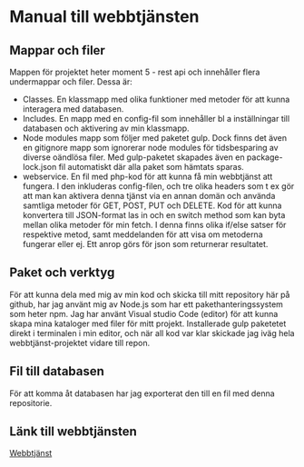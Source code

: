 # Manual till webbtjänsten

## Mappar och filer
Mappen för projektet heter moment 5 - rest api och innehåller flera undermappar och filer. Dessa är:

- Classes. En klassmapp med olika funktioner med metoder för att kunna interagera med databasen. 
- Includes. En mapp med en config-fil som innehåller bl a inställningar till databasen och aktivering av min klassmapp.
- Node modules mapp som följer med paketet gulp. Dock finns det även en gitignore mapp som ignorerar node modules för 
tidsbesparing av diverse oändlösa filer. Med gulp-paketet skapades även en package-lock.json fil automatiskt där alla paket 
som hämtats sparas.
- webservice. En fil med php-kod för att kunna få min webbtjänst att fungera. I den inkluderas config-filen, 
och tre olika headers som t ex gör att man kan aktivera denna tjänst via en annan domän och använda samtliga metoder för GET,
POST, PUT och DELETE. Kod för att kunna konvertera till JSON-format las in och en switch method som kan byta mellan olika 
metoder för min fetch. I denna finns olika if/else satser för respektive metod, samt meddelanden för att visa om metoderna
fungerar eller ej. Ett anrop görs för json som returnerar resultatet.

## Paket och verktyg

För att kunna dela med mig av min kod och skicka till mitt repository här på github, har jag använt mig av Node.js som har ett 
pakethanteringssystem som heter npm. Jag har använt Visual studio Code (editor) för att kunna skapa mina kataloger 
med filer för mitt projekt. Installerade gulp paketetet direkt i terminalen i min editor, och när all kod var klar skickade jag 
iväg hela webbtjänst-projektet vidare till repon.

## Fil till databasen

För att komma åt databasen har jag exporterat den till en fil med denna repositorie.

## Länk till webbtjänsten

[Webbtjänst](http://studenter.miun.se/~reho0301/dt173g/moment5/webservice/webservice.php)

